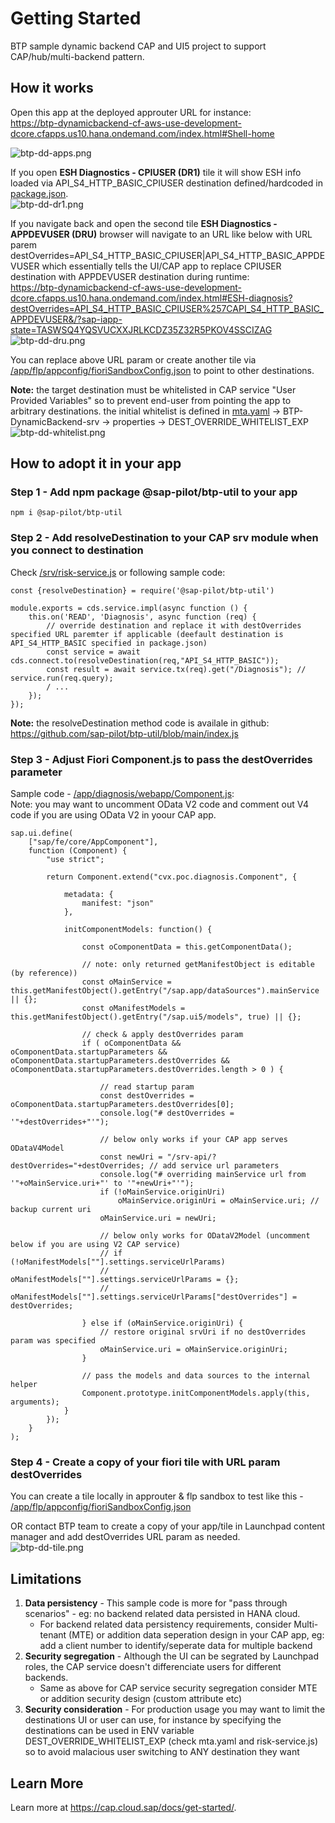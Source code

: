 # Getting Started

BTP sample dynamic backend CAP and UI5 project to support CAP/hub/multi-backend pattern.

## How it works

Open this app at the deployed approuter URL for instance: <br />
https://btp-dynamicbackend-cf-aws-use-development-dcore.cfapps.us10.hana.ondemand.com/index.html#Shell-home

![btp-dd-apps.png](/doc/img/btp-dd-apps.png)

If you open **ESH Diagnostics - CPIUSER (DR1)** tile it will show ESH info loaded via API_S4_HTTP_BASIC_CPIUSER destination defined/hardcoded in [package.json](package.json). <br />
![btp-dd-dr1.png](/doc/img/btp-dd-dr1.png)

If you navigate back and open the second tile **ESH Diagnostics - APPDEVUSER (DRU)** browser will navigate to an URL like below with URL parem destOverrides=API_S4_HTTP_BASIC_CPIUSER|API_S4_HTTP_BASIC_APPDEVUSER which essentially tells the UI/CAP app to replace CPIUSER destination with APPDEVUSER destination during runtime: <br />
https://btp-dynamicbackend-cf-aws-use-development-dcore.cfapps.us10.hana.ondemand.com/index.html#ESH-diagnosis?destOverrides=API_S4_HTTP_BASIC_CPIUSER%257CAPI_S4_HTTP_BASIC_APPDEVUSER&/?sap-iapp-state=TASWSQ4YQSVUCXXJRLKCDZ35Z32R5PKOV4SSCIZAG <br />
![btp-dd-dru.png](/doc/img/btp-dd-dru.png)

You can replace above URL param or create another tile via [/app/flp/appconfig/fioriSandboxConfig.json](/app/flp/appconfig/fioriSandboxConfig.json) to point to other destinations.

**Note:** the target destination must be whitelisted in CAP service "User Provided Variables" so to prevent end-user from pointing the app to arbitrary destinations. the initial whitelist is defined in [mta.yaml](/mta.yaml) -> BTP-DynamicBackend-srv -> properties -> DEST_OVERRIDE_WHITELIST_EXP <br />
![btp-dd-whitelist.png](/doc/img/btp-dd-whitelist.png)

## How to adopt it in your app

### Step 1 - Add npm package @sap-pilot/btp-util to your app

```
npm i @sap-pilot/btp-util
```

### Step 2 - Add resolveDestination to your CAP srv module when you connect to destination

Check [/srv/risk-service.js](/srv/risk-service.js) or following sample code:
```
const {resolveDestination} = require('@sap-pilot/btp-util')

module.exports = cds.service.impl(async function () {
    this.on('READ', 'Diagnosis', async function (req) {        
        // override destination and replace it with destOverrides specified URL paremter if applicable (deefault destination is API_S4_HTTP_BASIC specified in package.json)
        const service = await cds.connect.to(resolveDestination(req,"API_S4_HTTP_BASIC"));
        const result = await service.tx(req).get("/Diagnosis"); // service.run(req.query);
        / ...
    });
});
```

**Note:** the resolveDestination method code is availale in github: https://github.com/sap-pilot/btp-util/blob/main/index.js

### Step 3 - Adjust Fiori Component.js to pass the destOverrides parameter

Sample code - [/app/diagnosis/webapp/Component.js](/app/diagnosis/webapp/Component.js): <br />
Note: you may want to uncomment OData V2 code and comment out V4 code if you are using OData V2 in yoour CAP app.
```
sap.ui.define(
    ["sap/fe/core/AppComponent"],
    function (Component) {
        "use strict";

        return Component.extend("cvx.poc.diagnosis.Component", {

            metadata: {
                manifest: "json"
            },

            initComponentModels: function() {

                const oComponentData = this.getComponentData();

                // note: only returned getManifestObject is editable (by reference))
                const oMainService = this.getManifestObject().getEntry("/sap.app/dataSources").mainService || {};
                const oManifestModels = this.getManifestObject().getEntry("/sap.ui5/models", true) || {};

                // check & apply destOverrides param 
                if ( oComponentData && oComponentData.startupParameters && oComponentData.startupParameters.destOverrides &&  oComponentData.startupParameters.destOverrides.length > 0 ) {

                    // read startup param
                    const destOverrides = oComponentData.startupParameters.destOverrides[0];
                    console.log("# destOverrides = '"+destOverrides+"'");

                    // below only works if your CAP app serves ODataV4Model 
                    const newUri = "/srv-api/?destOverrides="+destOverrides; // add service url parameters
                    console.log("# overriding mainService url from '"+oMainService.uri+"' to '"+newUri+"'");
                    if (!oMainService.originUri)
                        oMainService.originUri = oMainService.uri; // backup current uri
                    oMainService.uri = newUri;
                    
                    // below only works for ODataV2Model (uncomment below if you are using V2 CAP service)                   
                    // if (!oManifestModels[""].settings.serviceUrlParams)
                    //     oManifestModels[""].settings.serviceUrlParams = {};
                    // oManifestModels[""].settings.serviceUrlParams["destOverrides"] = destOverrides;

                } else if (oMainService.originUri) {
                    // restore original srvUri if no destOverrides param was specified 
                    oMainService.uri = oMainService.originUri;
                }
            
                // pass the models and data sources to the internal helper
                Component.prototype.initComponentModels.apply(this, arguments);
            }
        });
    }
);
```

### Step 4 - Create a copy of your fiori tile with URL param destOverrides

You can create a tile locally in approuter & flp sandbox to test like this -  [/app/flp/appconfig/fioriSandboxConfig.json](/app/flp/appconfig/fioriSandboxConfig.json)

OR contact BTP team to create a copy of your app/tile in Launchpad content manager and add destOverrides URL param as needed. <br />
![btp-dd-tile.png](/doc/img/btp-dd-tile.png)


## Limitations

1. **Data persistency** - This sample code is more for "pass through scenarios" - eg: no backend related data persisted in HANA cloud. 
   - For backend related data persistency requirements, consider Multi-tenant (MTE) or addition data seperation design in your CAP app, eg: add a client number to identify/seperate data for multiple backend
2. **Security segregation** - Although the UI can be segrated by Launchpad roles, the CAP service doesn't differenciate users for different backends. 
   - Same as above for CAP service security segregation consider MTE or addition security design (custom attribute etc) 
3. **Security consideration** - For production usage you may want to limit the destinations UI or user can use, for instance by specifying the destinations can be used in ENV variable DEST_OVERRIDE_WHITELIST_EXP (check mta.yaml and risk-service.js) so to avoid malacious user switching to ANY destination they want

## Learn More

Learn more at https://cap.cloud.sap/docs/get-started/.
